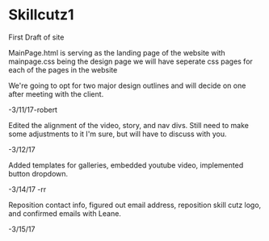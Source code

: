 # Skillcutz1
First Draft of site


MainPage.html is serving as the landing page of the website with mainpage.css being the design page
  we will have seperate css pages for each of the pages in the website
  
We're going to opt for two major design outlines and will decide on one after meeting with the client. 

-3/11/17-robert

Edited the alignment of the video, story, and nav divs. Still need to make some adjustments to it I'm sure, but will have to discuss with you. 

-3/12/17

Added templates for galleries, embedded youtube video, implemented button dropdown.

-3/14/17 -rr

Reposition contact info, figured out email address, reposition skill cutz logo, and confirmed emails with Leane.

-3/15/17
